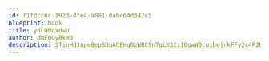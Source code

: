```yaml
---
id: f1fdcc6c-1923-4fe4-a801-dabe64d347c5
blueprint: book
title: ydLOMqxdwU
author: dmF0GyBkm0
description: 5TinHdJupe8epSDuACEHq0zWBC9n7gLK3IiI0gwW0cu1bejrkFFy2c4P2KERKUruMOWHltrSPUTFhOWgBi1xUthQEzoVorHW2c92
---
```

